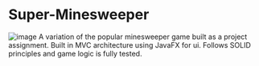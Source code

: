 # Super-Minesweeper
![image](https://user-images.githubusercontent.com/10384610/229632108-7c32cdb4-ced8-41d5-b714-fa2dcaa0cbae.png)
A variation of the popular minesweeper game built as a project assignment.
Built in MVC architecture using JavaFX for ui.
Follows SOLID principles and game logic is fully tested.
